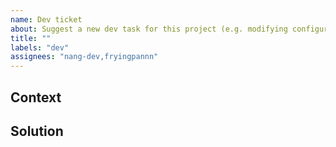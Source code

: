 ```yaml
---
name: Dev ticket
about: Suggest a new dev task for this project (e.g. modifying configurations, refactoring, etc.)
title: ""
labels: "dev"
assignees: "nang-dev,fryingpannn"
---
```


## Context

## Solution
